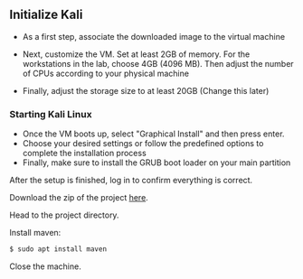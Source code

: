 ## Initialize Kali

- As a first step, associate the downloaded image to the virtual machine

- Next, customize the VM. Set at least 2GB of memory. For the workstations in the lab, choose 4GB
(4096 MB). Then adjust the number of CPUs according to your physical machine

- Finally, adjust the storage size to at least 20GB (Change this later)


### Starting Kali Linux

- Once the VM boots up, select "Graphical Install" and then press enter.
- Choose your desired settings or follow the predefined options to complete the installation process
- Finally, make sure to install the GRUB boot loader on your main partition

After the setup is finished, log in to confirm everything is correct.

Download the zip of the project [here](https://github.com/tecnico-sec/A51).

Head to the project directory.

Install maven:
```sh
$ sudo apt install maven
```

Close the machine.
